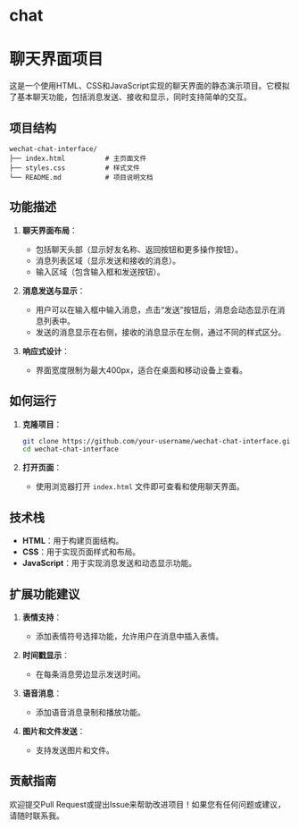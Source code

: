 # chat
# 聊天界面项目

这是一个使用HTML、CSS和JavaScript实现的聊天界面的静态演示项目。它模拟了基本聊天功能，包括消息发送、接收和显示，同时支持简单的交互。

## 项目结构

```
wechat-chat-interface/
├── index.html          # 主页面文件
├── styles.css          # 样式文件
└── README.md           # 项目说明文档
```

## 功能描述

1. **聊天界面布局**：
   - 包括聊天头部（显示好友名称、返回按钮和更多操作按钮）。
   - 消息列表区域（显示发送和接收的消息）。
   - 输入区域（包含输入框和发送按钮）。

2. **消息发送与显示**：
   - 用户可以在输入框中输入消息，点击“发送”按钮后，消息会动态显示在消息列表中。
   - 发送的消息显示在右侧，接收的消息显示在左侧，通过不同的样式区分。

3. **响应式设计**：
   - 界面宽度限制为最大400px，适合在桌面和移动设备上查看。

## 如何运行

1. **克隆项目**：
   ```bash
   git clone https://github.com/your-username/wechat-chat-interface.git
   cd wechat-chat-interface
   ```

2. **打开页面**：
   - 使用浏览器打开 `index.html` 文件即可查看和使用聊天界面。

## 技术栈

- **HTML**：用于构建页面结构。
- **CSS**：用于实现页面样式和布局。
- **JavaScript**：用于实现消息发送和动态显示功能。

## 扩展功能建议

1. **表情支持**：
   - 添加表情符号选择功能，允许用户在消息中插入表情。

2. **时间戳显示**：
   - 在每条消息旁边显示发送时间。

3. **语音消息**：
   - 添加语音消息录制和播放功能。

4. **图片和文件发送**：
   - 支持发送图片和文件。

## 贡献指南

欢迎提交Pull Request或提出Issue来帮助改进项目！如果您有任何问题或建议，请随时联系我。
